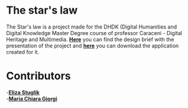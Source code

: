 # The star's law
The Star's law is a project made for the DHDK (Digital Humanities and Digital Knowledge Master Degree course of professor Caraceni - Digital Heritage and Multimedia. **[Here]()** you can find the design brief with the presentation of the project and **[here](https://drive.google.com/drive/folders/1ufM9fkf7_rt76lQaIgx8BlkvkZrulfc6)** you can download the application created for it. 
# Contributors
-**[Eliza Stuglik](https://github.com/elizastuglik)** <br>
-**[Maria Chiara Giorgi](https://github.com/giorgimariachiara)**
